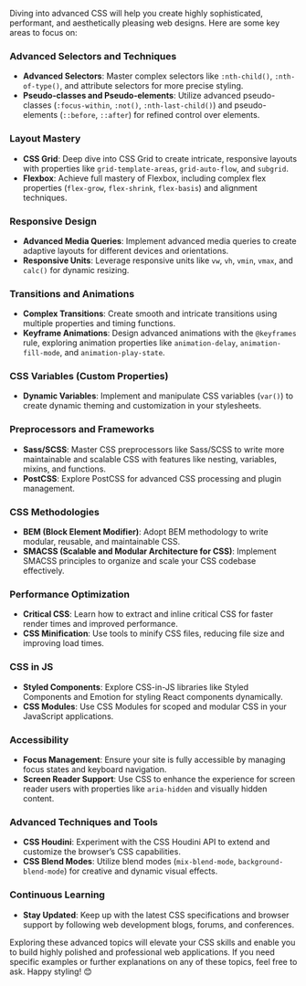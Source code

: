 Diving into advanced CSS will help you create highly sophisticated, performant, and aesthetically pleasing web designs. Here are some key areas to focus on:

### Advanced Selectors and Techniques
- **Advanced Selectors**: Master complex selectors like `:nth-child()`, `:nth-of-type()`, and attribute selectors for more precise styling.
- **Pseudo-classes and Pseudo-elements**: Utilize advanced pseudo-classes (`:focus-within`, `:not()`, `:nth-last-child()`) and pseudo-elements (`::before`, `::after`) for refined control over elements.

### Layout Mastery
- **CSS Grid**: Deep dive into CSS Grid to create intricate, responsive layouts with properties like `grid-template-areas`, `grid-auto-flow`, and `subgrid`.
- **Flexbox**: Achieve full mastery of Flexbox, including complex flex properties (`flex-grow`, `flex-shrink`, `flex-basis`) and alignment techniques.

### Responsive Design
- **Advanced Media Queries**: Implement advanced media queries to create adaptive layouts for different devices and orientations.
- **Responsive Units**: Leverage responsive units like `vw`, `vh`, `vmin`, `vmax`, and `calc()` for dynamic resizing.

### Transitions and Animations
- **Complex Transitions**: Create smooth and intricate transitions using multiple properties and timing functions.
- **Keyframe Animations**: Design advanced animations with the `@keyframes` rule, exploring animation properties like `animation-delay`, `animation-fill-mode`, and `animation-play-state`.

### CSS Variables (Custom Properties)
- **Dynamic Variables**: Implement and manipulate CSS variables (`var()`) to create dynamic theming and customization in your stylesheets.

### Preprocessors and Frameworks
- **Sass/SCSS**: Master CSS preprocessors like Sass/SCSS to write more maintainable and scalable CSS with features like nesting, variables, mixins, and functions.
- **PostCSS**: Explore PostCSS for advanced CSS processing and plugin management.

### CSS Methodologies
- **BEM (Block Element Modifier)**: Adopt BEM methodology to write modular, reusable, and maintainable CSS.
- **SMACSS (Scalable and Modular Architecture for CSS)**: Implement SMACSS principles to organize and scale your CSS codebase effectively.

### Performance Optimization
- **Critical CSS**: Learn how to extract and inline critical CSS for faster render times and improved performance.
- **CSS Minification**: Use tools to minify CSS files, reducing file size and improving load times.

### CSS in JS
- **Styled Components**: Explore CSS-in-JS libraries like Styled Components and Emotion for styling React components dynamically.
- **CSS Modules**: Use CSS Modules for scoped and modular CSS in your JavaScript applications.

### Accessibility
- **Focus Management**: Ensure your site is fully accessible by managing focus states and keyboard navigation.
- **Screen Reader Support**: Use CSS to enhance the experience for screen reader users with properties like `aria-hidden` and visually hidden content.

### Advanced Techniques and Tools
- **CSS Houdini**: Experiment with the CSS Houdini API to extend and customize the browser’s CSS capabilities.
- **CSS Blend Modes**: Utilize blend modes (`mix-blend-mode`, `background-blend-mode`) for creative and dynamic visual effects.

### Continuous Learning
- **Stay Updated**: Keep up with the latest CSS specifications and browser support by following web development blogs, forums, and conferences.

Exploring these advanced topics will elevate your CSS skills and enable you to build highly polished and professional web applications. If you need specific examples or further explanations on any of these topics, feel free to ask. Happy styling! 😊